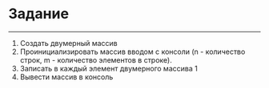 # Задание
---
1. Создать двумерный массив
2. Проинициализировать массив вводом с консоли (n - количество строк, m - количество элементов в строке).
3. Записать в каждый элемент двумерного массива 1
4. Вывести массив в консоль